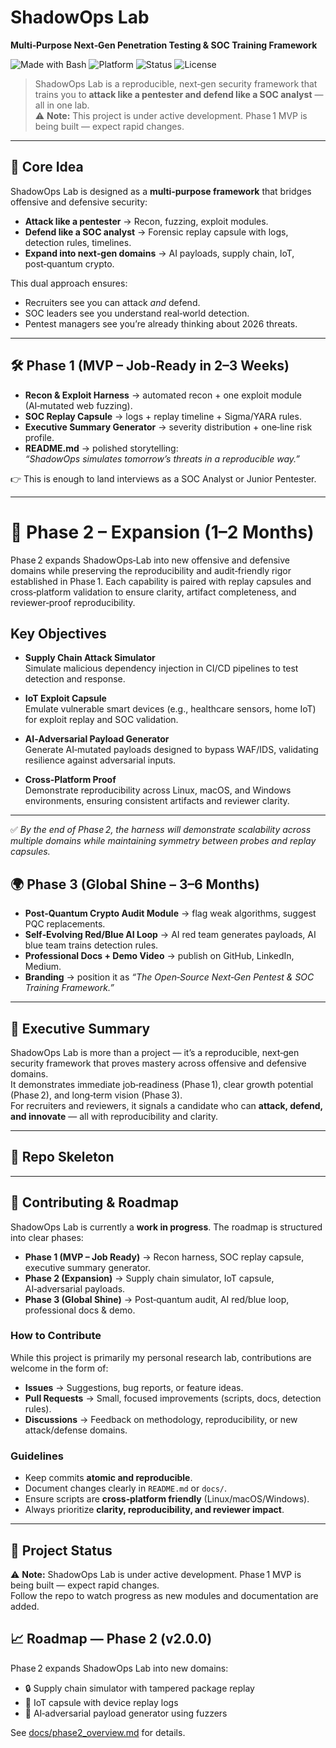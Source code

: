 # ShadowOps Lab
**Multi‑Purpose Next‑Gen Penetration Testing & SOC Training Framework**

![Made with Bash](https://img.shields.io/badge/Made%20with-Bash-1f425f.svg)
![Platform](https://img.shields.io/badge/Platform-Linux%20%7C%20macOS%20%7C%20Windows-blue)
![Status](https://img.shields.io/badge/Status-In_Progress-yellow)
![License](https://img.shields.io/badge/License-MIT-lightgrey)

> ShadowOps Lab is a reproducible, next‑gen security framework that trains you to **attack like a pentester and defend like a SOC analyst** — all in one lab.  
> ⚠️ **Note:** This project is under active development. Phase 1 MVP is being built — expect rapid changes.

---

## 🎯 Core Idea
ShadowOps Lab is designed as a **multi‑purpose framework** that bridges offensive and defensive security:

- **Attack like a pentester** → Recon, fuzzing, exploit modules.  
- **Defend like a SOC analyst** → Forensic replay capsule with logs, detection rules, timelines.  
- **Expand into next‑gen domains** → AI payloads, supply chain, IoT, post‑quantum crypto.  

This dual approach ensures:  
- Recruiters see you can attack *and* defend.  
- SOC leaders see you understand real‑world detection.  
- Pentest managers see you’re already thinking about 2026 threats.  

---

## 🛠️ Phase 1 (MVP – Job‑Ready in 2–3 Weeks)
- **Recon & Exploit Harness** → automated recon + one exploit module (AI‑mutated web fuzzing).  
- **SOC Replay Capsule** → logs + replay timeline + Sigma/YARA rules.  
- **Executive Summary Generator** → severity distribution + one‑line risk profile.  
- **README.md** → polished storytelling:  
  *“ShadowOps simulates tomorrow’s threats in a reproducible way.”*  

👉 This is enough to land interviews as a SOC Analyst or Junior Pentester.  

---

# 🚀 Phase 2 – Expansion (1–2 Months)

Phase 2 expands ShadowOps‑Lab into new offensive and defensive domains while preserving the reproducibility and audit‑friendly rigor established in Phase 1. Each capability is paired with replay capsules and cross‑platform validation to ensure clarity, artifact completeness, and reviewer‑proof reproducibility.

## Key Objectives
- **Supply Chain Attack Simulator**  
  Simulate malicious dependency injection in CI/CD pipelines to test detection and response.

- **IoT Exploit Capsule**  
  Emulate vulnerable smart devices (e.g., healthcare sensors, home IoT) for exploit replay and SOC validation.

- **AI‑Adversarial Payload Generator**  
  Generate AI‑mutated payloads designed to bypass WAF/IDS, validating resilience against adversarial inputs.

- **Cross‑Platform Proof**  
  Demonstrate reproducibility across Linux, macOS, and Windows environments, ensuring consistent artifacts and reviewer clarity.

---

✅ *By the end of Phase 2, the harness will demonstrate scalability across multiple domains while maintaining symmetry between probes and replay capsules.*



## 🌍 Phase 3 (Global Shine – 3–6 Months)
- **Post‑Quantum Crypto Audit Module** → flag weak algorithms, suggest PQC replacements.  
- **Self‑Evolving Red/Blue AI Loop** → AI red team generates payloads, AI blue team trains detection rules.  
- **Professional Docs + Demo Video** → publish on GitHub, LinkedIn, Medium.  
- **Branding** → position it as *“The Open‑Source Next‑Gen Pentest & SOC Training Framework.”*  

---

## 📌 Executive Summary
ShadowOps Lab is more than a project — it’s a reproducible, next‑gen security framework that proves mastery across offensive and defensive domains.  
It demonstrates immediate job‑readiness (Phase 1), clear growth potential (Phase 2), and long‑term vision (Phase 3).  
For recruiters and reviewers, it signals a candidate who can **attack, defend, and innovate** — all with reproducibility and clarity.

---

## 📂 Repo Skeleton

---

## 🤝 Contributing & Roadmap

ShadowOps Lab is currently a **work in progress**. The roadmap is structured into clear phases:

- **Phase 1 (MVP – Job Ready)** → Recon harness, SOC replay capsule, executive summary generator.  
- **Phase 2 (Expansion)** → Supply chain simulator, IoT capsule, AI‑adversarial payloads.  
- **Phase 3 (Global Shine)** → Post‑quantum audit, AI red/blue loop, professional docs & demo.

### How to Contribute
While this project is primarily my personal research lab, contributions are welcome in the form of:
- **Issues** → Suggestions, bug reports, or feature ideas.  
- **Pull Requests** → Small, focused improvements (scripts, docs, detection rules).  
- **Discussions** → Feedback on methodology, reproducibility, or new attack/defense domains.  

### Guidelines
- Keep commits **atomic and reproducible**.  
- Document changes clearly in `README.md` or `docs/`.  
- Ensure scripts are **cross‑platform friendly** (Linux/macOS/Windows).  
- Always prioritize **clarity, reproducibility, and reviewer impact**.  

---

## 📅 Project Status
⚠️ **Note:** ShadowOps Lab is under active development. Phase 1 MVP is being built — expect rapid changes.  
Follow the repo to watch progress as new modules and documentation are added.



## 📈 Roadmap — Phase 2 (v2.0.0)

Phase 2 expands ShadowOps Lab into new domains:
- 🔒 Supply chain simulator with tampered package replay
- 📡 IoT capsule with device replay logs
- 🤖 AI‑adversarial payload generator using fuzzers

See [docs/phase2_overview.md](docs/phase2_overview.md) for details.
